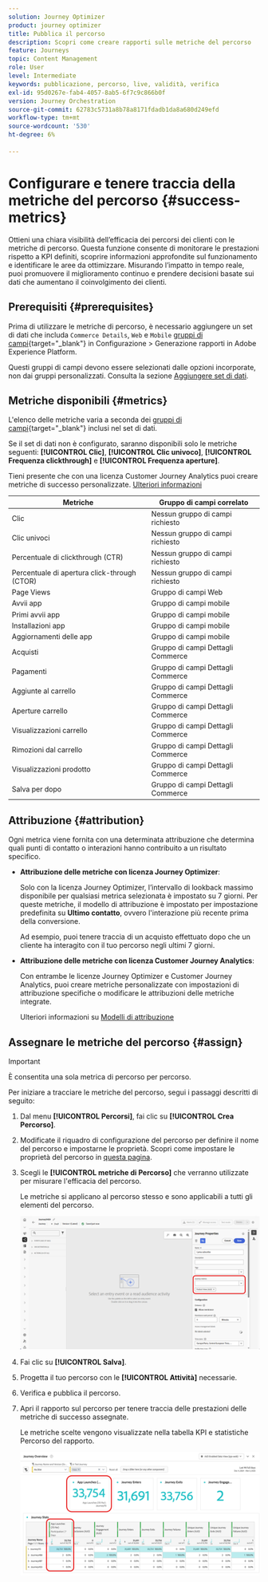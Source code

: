 ```yaml
---
solution: Journey Optimizer
product: journey optimizer
title: Pubblica il percorso
description: Scopri come creare rapporti sulle metriche del percorso
feature: Journeys
topic: Content Management
role: User
level: Intermediate
keywords: pubblicazione, percorso, live, validità, verifica
exl-id: 95d0267e-fab4-4057-8ab5-6f7c9c866b0f
version: Journey Orchestration
source-git-commit: 62783c5731a8b78a8171fdadb1da8a680d249efd
workflow-type: tm+mt
source-wordcount: '530'
ht-degree: 6%

---
```


# Configurare e tenere traccia della metriche del percorso {#success-metrics}

Ottieni una chiara visibilità dell’efficacia dei percorsi dei clienti con le metriche di percorso. Questa funzione consente di monitorare le prestazioni rispetto a KPI definiti, scoprire informazioni approfondite sul funzionamento e identificare le aree da ottimizzare. Misurando l’impatto in tempo reale, puoi promuovere il miglioramento continuo e prendere decisioni basate sui dati che aumentano il coinvolgimento dei clienti.

## Prerequisiti {#prerequisites}

Prima di utilizzare le metriche di percorso, è necessario aggiungere un set di dati che includa `Commerce Details`, `Web` e `Mobile` [gruppi di campi](https://experienceleague.adobe.com/docs/experience-platform/xdm/tutorials/create-schema-ui.html?lang=it#field-group){target="_blank"} in Configurazione > Generazione rapporti in Adobe Experience Platform.

Questi gruppi di campi devono essere selezionati dalle opzioni incorporate, non dai gruppi personalizzati. Consulta la sezione [Aggiungere set di dati](../reports/reporting-configuration.md#add-datasets).

## Metriche disponibili {#metrics}

L&#39;elenco delle metriche varia a seconda dei [gruppi di campi](https://experienceleague.adobe.com/docs/experience-platform/xdm/tutorials/create-schema-ui.html?lang=it#field-group){target="_blank"} inclusi nel set di dati.

Se il set di dati non è configurato, saranno disponibili solo le metriche seguenti: **[!UICONTROL Clic]**, **[!UICONTROL Clic univoco]**, **[!UICONTROL Frequenza clickthrough]** e **[!UICONTROL Frequenza aperture]**.

Tieni presente che con una licenza Customer Journey Analytics puoi creare metriche di successo personalizzate. [Ulteriori informazioni](https://experienceleague.adobe.com/en/docs/analytics-platform/using/cja-components/cja-calcmetrics/cm-workflow/participation-metric)


| Metriche | Gruppo di campi correlato |
|-|-|
| Clic | Nessun gruppo di campi richiesto |
| Clic univoci | Nessun gruppo di campi richiesto |
| Percentuale di clickthrough (CTR) | Nessun gruppo di campi richiesto |
| Percentuale di apertura click-through (CTOR) | Nessun gruppo di campi richiesto |
| Page Views | Gruppo di campi Web |
| Avvii app | Gruppo di campi mobile |
| Primi avvii app | Gruppo di campi mobile |
| Installazioni app | Gruppo di campi mobile |
| Aggiornamenti delle app | Gruppo di campi mobile |
| Acquisti | Gruppo di campi Dettagli Commerce |
| Pagamenti | Gruppo di campi Dettagli Commerce |
| Aggiunte al carrello | Gruppo di campi Dettagli Commerce |
| Aperture carrello | Gruppo di campi Dettagli Commerce |
| Visualizzazioni carrello | Gruppo di campi Dettagli Commerce |
| Rimozioni dal carrello | Gruppo di campi Dettagli Commerce |
| Visualizzazioni prodotto | Gruppo di campi Dettagli Commerce |
| Salva per dopo | Gruppo di campi Dettagli Commerce |

## Attribuzione {#attribution}

Ogni metrica viene fornita con una determinata attribuzione che determina quali punti di contatto o interazioni hanno contribuito a un risultato specifico.

* **Attribuzione delle metriche con licenza Journey Optimizer**:

  Solo con la licenza Journey Optimizer, l’intervallo di lookback massimo disponibile per qualsiasi metrica selezionata è impostato su 7 giorni. Per queste metriche, il modello di attribuzione è impostato per impostazione predefinita su **Ultimo contatto**, ovvero l&#39;interazione più recente prima della conversione.

  Ad esempio, puoi tenere traccia di un acquisto effettuato dopo che un cliente ha interagito con il tuo percorso negli ultimi 7 giorni.

* **Attribuzione delle metriche con licenza Customer Journey Analytics**:

  Con entrambe le licenze Journey Optimizer e Customer Journey Analytics, puoi creare metriche personalizzate con impostazioni di attribuzione specifiche o modificare le attribuzioni delle metriche integrate.

  Ulteriori informazioni su [Modelli di attribuzione](https://experienceleague.adobe.com/en/docs/analytics-platform/using/cja-dataviews/component-settings/attribution#attribution-models)

## Assegnare le metriche del percorso {#assign}

>[!IMPORTANT]
>
>È consentita una sola metrica di percorso per percorso.

Per iniziare a tracciare le metriche del percorso, segui i passaggi descritti di seguito:

1. Dal menu **[!UICONTROL Percorsi]**, fai clic su **[!UICONTROL Crea Percorso]**.

1. Modificate il riquadro di configurazione del percorso per definire il nome del percorso e impostarne le proprietà. Scopri come impostare le proprietà del percorso in [questa pagina](../building-journeys/journey-properties.md).

1. Scegli le **[!UICONTROL metriche di Percorso]** che verranno utilizzate per misurare l&#39;efficacia del percorso.

   Le metriche si applicano al percorso stesso e sono applicabili a tutti gli elementi del percorso.

   ![](assets/success_metric.png)

1. Fai clic su **[!UICONTROL Salva]**.

1. Progetta il tuo percorso con le **[!UICONTROL Attività]** necessarie.

1. Verifica e pubblica il percorso.

1. Apri il rapporto sul percorso per tenere traccia delle prestazioni delle metriche di successo assegnate.

   Le metriche scelte vengono visualizzate nella tabella KPI e statistiche Percorso del rapporto.

   ![](assets/success_metric_2.png)


